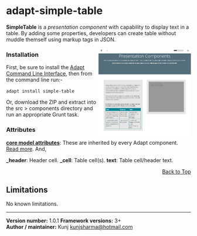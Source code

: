 # adapt-simple-table  


**SimpleTable** is a *presentation component* with capability to display text in a table. By adding some properties, developers can create table without muddle themself using markup tags in JSON. 

<img src="sample/adapt-simple-table.png" alt="sample table component" align="right" width="50%">

### Installation
First, be sure to install the [Adapt Command Line Interface](https://github.com/cajones/adapt-cli), then from the command line run:-

    adapt install simple-table
    
Or, download the ZIP and extract into the src > components directory and run an appropriate Grunt task.

### Attributes

[**core model attributes**](https://github.com/adaptlearning/adapt_framework/wiki/Core-model-attributes): These are inherited by every Adapt component. [Read more](https://github.com/adaptlearning/adapt_framework/wiki/Core-model-attributes). And, 

**_header**: Header cell.
**_cell**: Table cell(s).
**text**: Table cell/header text.

<div float align=right><a href="#top">Back to Top</a></div>

## Limitations

No known limitations. 


----------------------------
**Version number:**  1.0.1 
**Framework versions:** 3+  
**Author / maintainer:** Kunj kunjsharma@hotmail.com  

